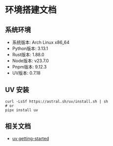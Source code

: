 # 环境搭建文档

## 系统环境

- 系统版本: Arch Linux x86_64
- Python版本: 3.13.1
- Rust版本: 1.88.0
- Node版本: v23.7.0
- Pnpm版本: 9.12.3
- UV版本: 0.7.18

## UV 安装

```shell
curl -LsSf https://astral.sh/uv/install.sh | sh
# or
pipx install uv
```

## 相关文档

- [uv getting-started](https://docs.astral.sh/uv/getting-started/installation)
